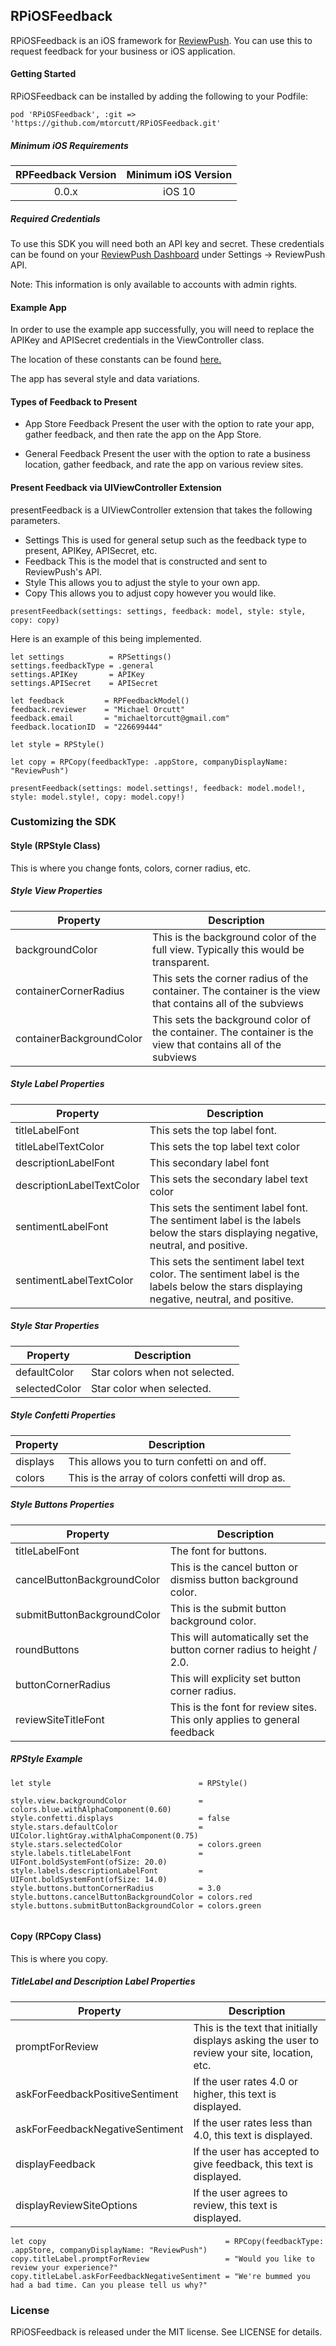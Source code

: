 ## RPiOSFeedback 
RPiOSFeedback is an iOS framework for [ReviewPush](https://www.reviewpush.com). You can use this to request feedback for your business or iOS application.

#### Getting Started
RPiOSFeedback can be installed by adding the following to your Podfile:

`pod 'RPiOSFeedback', :git => 'https://github.com/mtorcutt/RPiOSFeedback.git'`

##### Minimum iOS Requirements

| RPFeedback Version | Minimum iOS Version  |
| :------------------: |:------------------:|
| 0.0.x                | iOS 10             |

##### Required Credentials
To use this SDK you will need both an API key and secret. These credentials can be found on your [ReviewPush Dashboard](http://dashboard.reviewpush.com/) under Settings -> ReviewPush API.

Note: This information is only available to accounts with admin rights.

#### Example App
In order to use the example app successfully, you will need to replace the APIKey and APISecret credentials in the ViewController class.

The location of these constants can be found [here.](https://github.com/mtorcutt/RPiOSFeedback/blob/dev/Example/RPFeedbackExample/ViewController.swift#L22)

The app has several style and data variations.

#### Types of Feedback to Present

* App Store Feedback
Present the user with the option to rate your app, gather feedback, and then rate the app on the App Store.

* General Feedback
Present the user with the option to rate a business location, gather feedback, and rate the app on various review sites.

#### Present Feedback via UIViewController Extension

presentFeedback is a UIViewController extension that takes the following parameters.
* Settings
This is used for general setup such as the feedback type to present, APIKey, APISecret, etc.
* Feedback
This is the model that is constructed and sent to ReviewPush's API.
* Style
This allows you to adjust the style to your own app.
* Copy
This allows you to adjust copy however you would like.

```
presentFeedback(settings: settings, feedback: model, style: style, copy: copy)
```

Here is an example of this being implemented.

```
let settings          = RPSettings()
settings.feedbackType = .general
settings.APIKey       = APIKey
settings.APISecret    = APISecret

let feedback         = RPFeedbackModel()
feedback.reviewer    = "Michael Orcutt"
feedback.email       = "michaeltorcutt@gmail.com"
feedback.locationID  = "226699444"

let style = RPStyle()

let copy = RPCopy(feedbackType: .appStore, companyDisplayName: "ReviewPush")

presentFeedback(settings: model.settings!, feedback: model.model!, style: model.style!, copy: model.copy!)
```

### Customizing the SDK

#### Style (RPStyle Class)

This is where you change fonts, colors, corner radius, etc. 

##### Style View Properties
| Property  | Description |
| ------------- | ------------- |
| backgroundColor  | This is the background color of the full view. Typically this would be transparent. |
| containerCornerRadius  | This sets the corner radius of the container. The container is the view that contains all of the subviews  |
| containerBackgroundColor  | This sets the background color of the container. The container is the view that contains all of the subviews  |

##### Style Label Properties
| Property  | Description |
| ------------- | ------------- |
| titleLabelFont  | This sets the top label font. |
| titleLabelTextColor  | This sets the top label text color |
| descriptionLabelFont  | This secondary label font  |
| descriptionLabelTextColor  | This sets the secondary label text color  |
| sentimentLabelFont  | This sets the sentiment label font. The sentiment label is the labels below the stars displaying negative, neutral, and positive.  |
| sentimentLabelTextColor  | This sets the sentiment label text color. The sentiment label is the labels below the stars displaying negative, neutral, and positive. |

##### Style Star Properties

| Property  | Description |
| ------------- | ------------- |
| defaultColor  | Star colors when not selected. |
| selectedColor  | Star color when selected. |

##### Style Confetti Properties

| Property  | Description |
| ------------- | ------------- |
| displays  | This allows you to turn confetti on and off. |
| colors  | This is the array of colors confetti will drop as. |

##### Style Buttons Properties

| Property  | Description |
| ------------- | ------------- |
| titleLabelFont  | The font for buttons. |
| cancelButtonBackgroundColor  | This is the cancel button or dismiss button background color. |
| submitButtonBackgroundColor  | This is the submit button background color. |
| roundButtons  | This will automatically set the button corner radius to height / 2.0. |
| buttonCornerRadius  | This will explicity set button corner radius. |
| reviewSiteTitleFont  | This is the font for review sites. This only applies to general feedback |

##### RPStyle Example
```
let style                                 = RPStyle()

style.view.backgroundColor                = colors.blue.withAlphaComponent(0.60)
style.confetti.displays                   = false
style.stars.defaultColor                  = UIColor.lightGray.withAlphaComponent(0.75)
style.stars.selectedColor                 = colors.green
style.labels.titleLabelFont               = UIFont.boldSystemFont(ofSize: 20.0)
style.labels.descriptionLabelFont         = UIFont.boldSystemFont(ofSize: 14.0)
style.buttons.buttonCornerRadius          = 3.0
style.buttons.cancelButtonBackgroundColor = colors.red
style.buttons.submitButtonBackgroundColor = colors.green
        
```

#### Copy (RPCopy Class)

This is where you copy. 

##### TitleLabel and Description Label Properties
| Property  | Description |
| ------------- | ------------- |
| promptForReview  | This is the text that initially displays asking the user to review your site, location, etc. |
| askForFeedbackPositiveSentiment  | If the user rates 4.0 or higher, this text is displayed.  |
| askForFeedbackNegativeSentiment  | If the user rates less than 4.0, this text is displayed.  |
| displayFeedback  | If the user has accepted to give feedback, this text is displayed.  |
| displayReviewSiteOptions  | If the user agrees to review, this text is displayed.  |

```
let copy                                        = RPCopy(feedbackType: .appStore, companyDisplayName: "ReviewPush")
copy.titleLabel.promptForReview                 = "Would you like to review your experience?"
copy.titleLabel.askForFeedbackNegativeSentiment = "We're bummed you had a bad time. Can you please tell us why?"
```

### License
RPiOSFeedback is released under the MIT license. See LICENSE for details.
